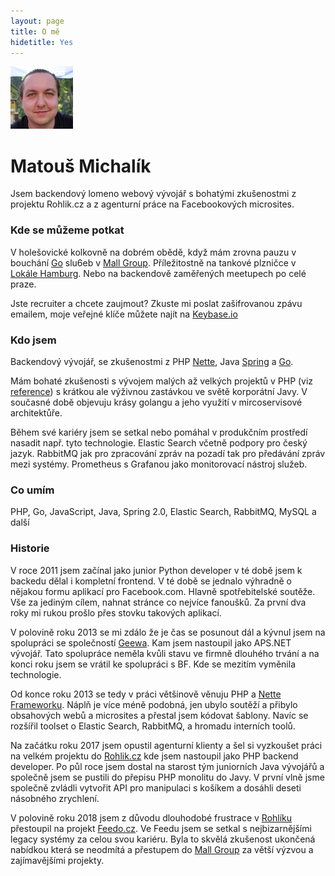 ```yaml
---
layout: page
title: O mě
hidetitle: Yes
---
```


<img src="/public/img/ja_100.png" height="100" width="100" class="me">
<h1>Matouš Michalík
<small>
 <a href="https://keybase.io/encero"><i class="fa fa-key"></i></a>
 <a href="{{site.author.linkedin}}"><i class="fa fa-linkedin-square"></i></a>
 <a href="{{site.author.fb}}"><i class="fa fa-facebook-square"></i></a>
 <a href="https://github.com/encero"><i class="fa fa-github-square"></i></a>
 <a href="mailto:blog@matousmichalik.com"><i class="fa fa-envelope"></i></a>
 </small>
</h1>
<p class="lead">
	Jsem backendový lomeno webový vývojář s bohatými zkušenostmi z projektu Rohlik.cz a z agenturní práce na Facebookových microsites.
</p>


### Kde se můžeme potkat

V holešovické kolkovně na dobrém obědě, když mám zrovna pauzu v bouchání [Go][go] slu6eb v [Mall Group][mall]. Příležitostně na tankové plzničce v [Lokále Hamburg][lokal]. Nebo na backendově zaměřených meetupech po celé praze.

Jste recruiter a chcete zaujmout? Zkuste mi poslat zašifrovanou zpávu emailem, moje veřejné klíče můžete najít na [Keybase.io][keybase]

### Kdo jsem

Backendový vývojář, se zkušenostmi z PHP [Nette][nette], Java [Spring][spring] a [Go][go].

Mám bohaté zkušenosti s vývojem malých až velkých projektů v PHP (viz [reference](/reference)) s krátkou ale výživnou zastávkou ve světě korporátní Javy.
V současné době objevuju krásy golangu a jeho využití v mircoservisové architektůře.

Během své kariéry jsem se setkal nebo pomáhal v produkčním prostředí nasadit např. tyto technologie. Elastic Search včetně podpory pro český jazyk. RabbitMQ jak pro zpracování zpráv na pozadí tak pro předávání zpráv mezi systémy. Prometheus s Grafanou jako monitorovací nástroj služeb.

### Co umím 

PHP, Go, JavaScript, Java, Spring 2.0, Elastic Search, RabbitMQ, MySQL a další


### Historie

V roce 2011 jsem začínal jako junior Python developer v té době jsem k backedu dělal i kompletní frontend. V té době se jednalo výhradně o nějakou formu aplikací pro Facebook.com. Hlavně spotřebitelské soutěže. Vše za jediným cílem, nahnat stránce co nejvíce fanoušků. Za první dva roky mi rukou prošlo přes stovku takových aplikací.

V polovině roku 2013 se mi zdálo že je čas se posunout dál a kývnul jsem na spolupráci se společností [Geewa][geewa]. Kam jsem nastoupil jako APS.NET vývojář. Tato spolupráce neměla kvůli stavu ve firmně dlouhého trvání a na konci roku jsem se vrátil ke spolupráci s BF. Kde se mezitím vyměnila technologie.

Od konce roku 2013 se tedy v práci většinově věnuju PHP a [Nette Frameworku][nette]. Náplň je více méně podobná, jen ubylo soutěží a přibylo obsahových webů a microsites a přestal jsem kódovat šablony. Navíc se rozšířil toolset o Elastic Search, RabbitMQ, a hromadu interních toolů.

Na začátku roku 2017 jsem opustil agenturní klienty a šel si vyzkoušet práci na velkém projektu do [Rohlik.cz][rohlik] kde jsem nastoupil jako PHP backend developer. Po půl roce jsem dostal na starost tým juniorních Java vývojářů a společně jsem se pustili do přepisu PHP monolitu do Javy. V první vlně jsme společně zvládli vytvořit API pro manipulaci s košíkem a dosáhli deseti násobného zrychlení.

V polovině roku 2018 jsem z důvodu dlouhodobé frustrace v [Rohlíku][rohlik] přestoupil na projekt [Feedo.cz][feedo]. Ve Feedu jsem se setkal s nejbizarnějšími legacy systémy za celou svou kariéru. Byla to skvělá zkušenost ukončená nabídkou která se neodmítá a přestupem do [Mall Group][mall] za větší výzvou a zajímavějšími projekty.




[keybase]: https://keybase.io/encero

[lokal]: http://lokal-hamburk.ambi.cz/cz/

[bf]: http://www.brandzfriendz.cz
[rohlik]: https://www.rohlik.cz
[geewa]: http://corporate.geewa.com
[feedo]: https://feedo.cz
[mall]: http://mallgroup.cz/

[nette]: http://nette.org
[spring]: https://www.spring.io
[go]: https://golang.org
